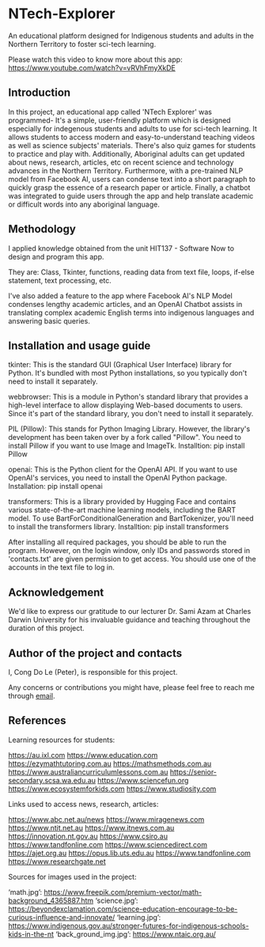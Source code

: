 # NTech-Explorer
An educational platform designed for Indigenous students and adults in the Northern Territory to foster sci-tech learning.

Please watch this video to know more about this app: https://www.youtube.com/watch?v=vRVhFmyXkDE

## Introduction
In this project, an educational app called 'NTech Explorer' was programmed- It's a simple, user-friendly platform which is designed especially for indegenous students and adults to use for sci-tech learning. It allows students to access modern and easy-to-understand teaching videos as well as science subjects' materials. There's also quiz games for students to practice and play with. Additionally, Aboriginal adults can get updated about news, research, articles, etc on recent science and technology advances in the Northern Territory. Furthermore, with a pre-trained NLP model from Facebook AI, users can condense text into a short paragraph to quickly grasp the essence of a research paper or article. Finally, a chatbot was integrated to guide users through the app and help translate academic or difficult words into any aboriginal language.

## Methodology
I applied knowledge obtained from the unit HIT137 - Software Now to design and program this app.

They are: Class, Tkinter, functions, reading data from text file, loops, if-else statement, text processing, etc.

I've also added a feature to the app where Facebook AI's NLP Model condenses lengthy academic articles, and an OpenAI Chatbot assists in translating complex academic English terms into indigenous languages and answering basic queries.

## Installation and usage guide
tkinter: This is the standard GUI (Graphical User Interface) library for Python. It's bundled with most Python installations, so you typically don't need to install it separately.

webbrowser: This is a module in Python's standard library that provides a high-level interface to allow displaying Web-based documents to users. Since it's part of the standard library, you don't need to install it separately.

PIL (Pillow): This stands for Python Imaging Library. However, the library's development has been taken over by a fork called "Pillow".
You need to install Pillow if you want to use Image and ImageTk. Installtion: pip install Pillow

openai: This is the Python client for the OpenAI API. If you want to use OpenAI's services, you need to install the OpenAI Python package. Installation: pip install openai

transformers: This is a library provided by Hugging Face and contains various state-of-the-art machine learning models, including the BART model. To use BartForConditionalGeneration and BartTokenizer, you'll need to install the transformers library. Installtion: pip install transformers

After installing all required packages, you should be able to run the program. However, on the login window, only IDs and passwords stored in 'contacts.txt' are given permission to get access. You should use one of the accounts in the text file to log in.

## Acknowledgement
We'd like to express our gratitude to our lecturer Dr. Sami Azam at Charles Darwin University for his invaluable guidance and teaching throughout the duration of this project.

## Author of the project and contacts
I, Cong Do Le (Peter), is responsible for this project.

Any concerns or contributions you might have, please feel free to reach me through [email](lecongdoo3@gmail.com).

## References
Learning resources for students:

https://au.ixl.com
https://www.education.com
https://ezymathtutoring.com.au
https://mathsmethods.com.au
https://www.australiancurriculumlessons.com.au
https://senior-secondary.scsa.wa.edu.au
https://www.sciencefun.org
https://www.ecosystemforkids.com
https://www.studiosity.com

Links used to access news, research, articles:

https://www.abc.net.au/news
https://www.miragenews.com
https://www.ntit.net.au
https://www.itnews.com.au
https://innovation.nt.gov.au
https://www.csiro.au
https://www.tandfonline.com
https://www.sciencedirect.com
https://ajet.org.au
https://opus.lib.uts.edu.au
https://www.tandfonline.com
https://www.researchgate.net

Sources for images used in the project:

‘math.jpg’: https://www.freepik.com/premium-vector/math-background_4365887.htm
‘science.jpg’: https://beyondexclamation.com/science-education-encourage-to-be-curious-influence-and-innovate/
‘learning.jpg’: https://www.indigenous.gov.au/stronger-futures-for-indigenous-schools-kids-in-the-nt
‘back_ground_img.jpg’: https://www.ntaic.org.au/
